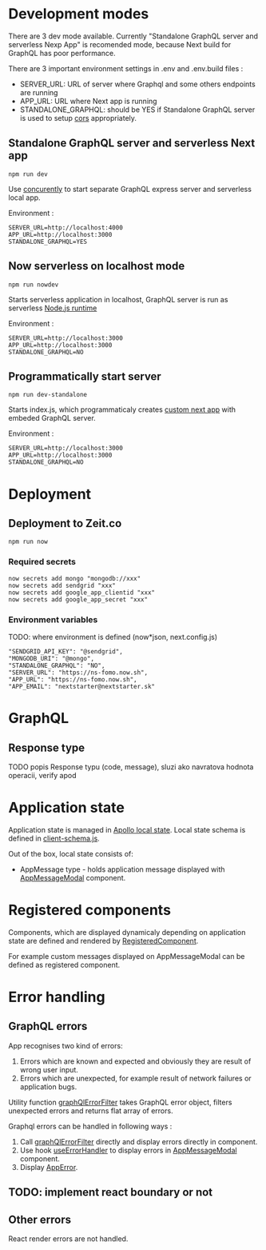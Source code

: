# Development modes
There are 3 dev mode available. Currently "Standalone GraphQL server and serverless Nexp App" is recomended mode, because Next build for GraphQL has poor performance.

There are 3 important environment settings in .env and .env.build files :
* SERVER_URL: URL of server where Graphql and some others endpoints are running
* APP_URL: URL where Next app is running
* STANDALONE_GRAPHQL: should be YES if Standalone GraphQL server is used to setup [cors](https://www.npmjs.com/package/cors) appropriately.

## Standalone GraphQL server and serverless Next app
```code sh
npm run dev
```
Use [concurently](https://www.npmjs.com/package/concurrently) to start separate GraphQL express server and serverless local app.

Environment :
```code sh
SERVER_URL=http://localhost:4000
APP_URL=http://localhost:3000
STANDALONE_GRAPHQL=YES
```
## Now serverless on localhost mode
```code sh
npm run nowdev
```
Starts serverless application in localhost, GraphQL server is run as serverless [Node.js runtime](https://zeit.co/docs/runtimes#official-runtimes/node-js)

Environment :
```code sh
SERVER_URL=http://localhost:3000
APP_URL=http://localhost:3000
STANDALONE_GRAPHQL=NO
```
## Programmatically start server
```code sh
npm run dev-standalone
```
Starts index.js, which programmaticaly creates [custom next app](https://nextjs.org/docs#custom-server-and-routing) with embeded GraphQL server. 

Environment :
```code sh
SERVER_URL=http://localhost:3000
APP_URL=http://localhost:3000
STANDALONE_GRAPHQL=NO
```

# Deployment
## Deployment to Zeit.co
```code sh
npm run now
```
### Required secrets
```code sh
now secrets add mongo "mongodb://xxx"
now secrets add sendgrid "xxx"
now secrets add google_app_clientid "xxx"
now secrets add google_app_secret "xxx"
```

### Environment variables
TODO: where environment is defined (now*json, next.config.js)
```
"SENDGRID_API_KEY": "@sendgrid",
"MONGODB_URI": "@mongo",
"STANDALONE_GRAPHQL": "NO",
"SERVER_URL": "https://ns-fomo.now.sh",
"APP_URL": "https://ns-fomo.now.sh",
"APP_EMAIL": "nextstarter@nextstarter.sk"
```

# GraphQL

## Response type
TODO popis Response typu (code, message), sluzi ako navratova hodnota operacii, verify apod

# Application state

Application state is managed in [Apollo local state](https://www.apollographql.com/docs/react/data/local-state/). Local state schema is defined in [client-schema.js](../blob/master/lib/client-schema.js).

Out of the box, local state consists of:
* AppMessage type - holds application message displayed with [AppMessageModal](../blob/master/components/AppMessageModal.jsx) component.

# Registered components

Components, which are displayed dynamicaly depending on application state are defined and rendered by [RegisteredComponent](../blob/master/lib/hocs.js).

For example custom messages displayed on AppMessageModal can be defined as registered component.

# Error handling

## GraphQL errors

App recognises two kind of errors:
1. Errors which are known and expected and obviously they are result of wrong user input.
2. Errors which are unexpected, for example result of network failures or application bugs.

Utility function [graphQlErrorFilter](../blob/master/lib/tools.js) takes GraphQL error object, filters unexpected errors and returns flat array of errors.

Graphql errors can be handled in following ways :
1. Call [graphQlErrorFilter](../blob/master/lib/tools.js) directly and display errors directly in component. 
2. Use hook [useErrorHandler](../blob/master/lib/hooks.js) to display errors in [AppMessageModal](../blob/master/components/AppMessageModal.jsx) component.
3. Display [AppError](../blob/master/components/ui/AppError.jsx).
 
## TODO: implement react boundary or not

## Other errors
React render errors are not handled.

